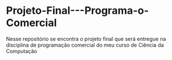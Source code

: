 # Projeto-Final---Programa-o-Comercial
Nesse repositório se encontra o projeto final que será entregue na disciplina de programação comercial do meu curso de Ciência da Computação 
